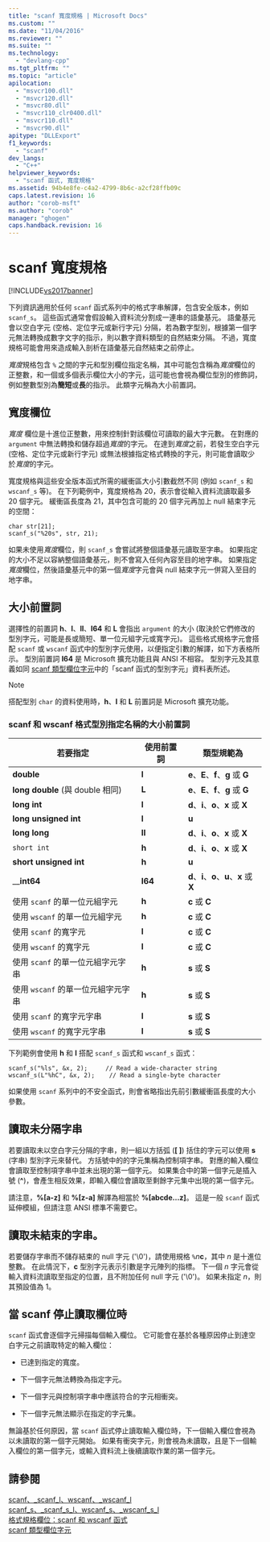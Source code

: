 ```yaml
---
title: "scanf 寬度規格 | Microsoft Docs"
ms.custom: ""
ms.date: "11/04/2016"
ms.reviewer: ""
ms.suite: ""
ms.technology: 
  - "devlang-cpp"
ms.tgt_pltfrm: ""
ms.topic: "article"
apilocation: 
  - "msvcr100.dll"
  - "msvcr120.dll"
  - "msvcr80.dll"
  - "msvcr110_clr0400.dll"
  - "msvcr110.dll"
  - "msvcr90.dll"
apitype: "DLLExport"
f1_keywords: 
  - "scanf"
dev_langs: 
  - "C++"
helpviewer_keywords: 
  - "scanf 函式, 寬度規格"
ms.assetid: 94b4e8fe-c4a2-4799-8b6c-a2cf28ffb09c
caps.latest.revision: 16
author: "corob-msft"
ms.author: "corob"
manager: "ghogen"
caps.handback.revision: 16
---
```

# scanf 寬度規格
[!INCLUDE[vs2017banner](../assembler/inline/includes/vs2017banner.md)]

下列資訊適用於任何 `scanf` 函式系列中的格式字串解譯，包含安全版本，例如 `scanf_s`。  這些函式通常會假設輸入資料流分割成一連串的語彙基元。  語彙基元會以空白字元 \(空格、定位字元或新行字元\) 分隔，若為數字型別，根據第一個字元無法轉換成數字文字的指示，則以數字資料類型的自然結束分隔。  不過，寬度規格可能會用來造成輸入剖析在語彙基元自然結束之前停止。  
  
 *寬度*規格包含 `%` 之間的字元和型別欄位指定名稱，其中可能包含稱為*寬度*欄位的正整數，和一個或多個表示欄位大小的字元，這可能也會視為欄位型別的修飾詞，例如整數型別為**簡短**或**長**的指示。  此類字元稱為大小前置詞。  
  
## 寬度欄位  
 *寬度* 欄位是十進位正整數，用來控制針對該欄位可讀取的最大字元數。  在對應的 `argument` 中無法轉換和儲存超過*寬度*的字元。  在達到*寬度*之前，若發生空白字元 \(空格、定位字元或新行字元\) 或無法根據指定格式轉換的字元，則可能會讀取少於*寬度*的字元。  
  
 寬度規格與這些安全版本函式所需的緩衝區大小引數截然不同 \(例如 `scanf_s` 和 `wscanf_s` 等\)。  在下列範例中，寬度規格為 20，表示會從輸入資料流讀取最多 20 個字元。  緩衝區長度為 21，其中包含可能的 20 個字元再加上 null 結束字元的空間：  
  
```  
char str[21];  
scanf_s("%20s", str, 21);  
```  
  
 如果未使用*寬度*欄位，則 `scanf_s` 會嘗試將整個語彙基元讀取至字串。  如果指定的大小不足以容納整個語彙基元，則不會寫入任何內容至目的地字串。  如果指定*寬度*欄位，然後語彙基元中的第一個*寬度*字元會與 null 結束字元一併寫入至目的地字串。  
  
## 大小前置詞  
 選擇性的前置詞 **h**、**l**、**ll**、**I64** 和 **L** 會指出 `argument` 的大小 \(取決於它們修改的型別字元，可能是長或簡短、單一位元組字元或寬字元\)。  這些格式規格字元會搭配 `scanf` 或 `wscanf` 函式中的型別字元使用，以便指定引數的解譯，如下方表格所示。  型別前置詞 **I64** 是 Microsoft 擴充功能且與 ANSI 不相容。  型別字元及其意義如同 [scanf 類型欄位字元](../c-runtime-library/scanf-type-field-characters.md)中的「scanf 函式的型別字元」資料表所述。  
  
> [!NOTE]
>  搭配型別 `char` 的資料使用時，**h**、**l** 和 **L** 前置詞是 Microsoft 擴充功能。  
  
### scanf 和 wscanf 格式型別指定名稱的大小前置詞  
  
|若要指定|使用前置詞|類型規範為|  
|----------|-----------|-----------|  
|**double**|**l**|**e**、**E**、**f**、**g** 或 **G**|  
|**long double** \(與 double 相同\)|**L**|**e**、**E**、**f**、**g** 或 **G**|  
|**long int**|**l**|**d**、**i**、**o**、**x** 或 **X**|  
|**long unsigned int**|**l**|**u**|  
|**long long**|**ll**|**d**、**i**、**o**、**x** 或 **X**|  
|`short int`|**h**|**d**、**i**、**o**、**x** 或 **X**|  
|**short unsigned int**|**h**|**u**|  
|\_\_**int64**|**I64**|**d**、**i**、**o**、**u**、**x** 或 **X**|  
|使用 `scanf` 的單一位元組字元|**h**|**c** 或 **C**|  
|使用 `wscanf` 的單一位元組字元|**h**|**c** 或 **C**|  
|使用 `scanf` 的寬字元|**l**|**c** 或 **C**|  
|使用 `wscanf` 的寬字元|**l**|**c** 或 **C**|  
|使用 `scanf` 的單一位元組字元字串|**h**|**s** 或 **S**|  
|使用 `wscanf` 的單一位元組字元字串|**h**|**s** 或 **S**|  
|使用 `scanf` 的寬字元字串|**l**|**s** 或 **S**|  
|使用 `wscanf` 的寬字元字串|**l**|**s** 或 **S**|  
  
 下列範例會使用 **h** 和 **l** 搭配 `scanf_s` 函式和 `wscanf_s` 函式：  
  
```  
scanf_s("%ls", &x, 2);     // Read a wide-character string  
wscanf_s(L"%hC", &x, 2);    // Read a single-byte character  
```  
  
 如果使用 `scanf` 系列中的不安全函式，則會省略指出先前引數緩衝區長度的大小參數。  
  
## 讀取未分隔字串  
 若要讀取未以空白字元分隔的字串，則一組以方括弧 \(**\[ \]**\) 括住的字元可以使用 **s** \(字串\) 型別字元來替代。  方括號中的的字元集稱為控制項字串。  對應的輸入欄位會讀取至控制項字串中並未出現的第一個字元。  如果集合中的第一個字元是插入號 \(**^**\)，會產生相反效果，即輸入欄位會讀取至剩餘字元集中出現的第一個字元。  
  
 請注意，**%\[a\-z\]** 和 **%\[z\-a\]** 解譯為相當於 **%\[abcde...z\]**。  這是一般 `scanf` 函式延伸模組，但請注意 ANSI 標準不需要它。  
  
## 讀取未結束的字串。  
 若要儲存字串而不儲存結束的 null 字元 \('\\0'\)，請使用規格 `%`*n***c**，其中 *n* 是十進位整數。  在此情況下，**c** 型別字元表示引數是字元陣列的指標。  下一個 *n* 字元會從輸入資料流讀取至指定的位置，且不附加任何 null 字元 \('\\0'\)。  如果未指定 *n*，則其預設值為 1。  
  
## 當 scanf 停止讀取欄位時  
 `scanf` 函式會逐個字元掃描每個輸入欄位。  它可能會在基於各種原因停止到達空白字元之前讀取特定的輸入欄位：  
  
-   已達到指定的寬度。  
  
-   下一個字元無法轉換為指定字元。  
  
-   下一個字元與控制項字串中應該符合的字元相衝突。  
  
-   下一個字元無法顯示在指定的字元集。  
  
 無論基於任何原因，當 `scanf` 函式停止讀取輸入欄位時，下一個輸入欄位會視為以未讀取的第一個字元開始。  如果有衝突字元，則會視為未讀取，且是下一個輸入欄位的第一個字元，或輸入資料流上後續讀取作業的第一個字元。  
  
## 請參閱  
 [scanf、\_scanf\_l、wscanf、\_wscanf\_l](../c-runtime-library/reference/scanf-scanf-l-wscanf-wscanf-l.md)   
 [scanf\_s、\_scanf\_s\_l、wscanf\_s、\_wscanf\_s\_l](../c-runtime-library/reference/scanf-s-scanf-s-l-wscanf-s-wscanf-s-l.md)   
 [格式規格欄位：scanf 和 wscanf 函式](../c-runtime-library/format-specification-fields-scanf-and-wscanf-functions.md)   
 [scanf 類型欄位字元](../c-runtime-library/scanf-type-field-characters.md)